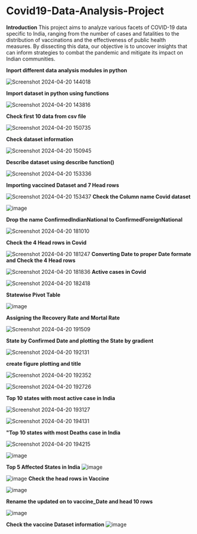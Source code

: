 # Covid19-Data-Analysis-Project
**Introduction**
This project aims to analyze various facets of COVID-19 data specific to India, ranging from the number of cases and fatalities to the distribution of vaccinations and the effectiveness of public health measures. By dissecting this data, our objective is to uncover insights that can inform strategies to combat the pandemic and mitigate its impact on Indian communities.

**Inport different data analysis modules in python**

![Screenshot 2024-04-20 144018](https://github.com/Priya30jan/Covid19-Data-Analysis-Project/assets/127383717/ac86e3ed-511e-4e3f-90a1-283a11579e46)

**Import dataset in python using functions**

![Screenshot 2024-04-20 143816](https://github.com/Priya30jan/Covid19-Data-Analysis-Project/assets/127383717/3f4242ab-a313-473a-81b1-49b0af2014af)

**Check first 10 data from csv file**

![Screenshot 2024-04-20 150735](https://github.com/Priya30jan/Covid19-Data-Analysis-Project/assets/127383717/b42a1976-3494-4046-9683-99fa4ae0e99e)

**Check dataset information**

![Screenshot 2024-04-20 150945](https://github.com/Priya30jan/Covid19-Data-Analysis-Project/assets/127383717/6f05a8df-4b89-42e2-b407-0b9281366faa)

**Describe dataset using describe function()**

![Screenshot 2024-04-20 153336](https://github.com/Priya30jan/Covid19-Data-Analysis-Project/assets/127383717/5adcfd83-13c7-45f7-bf2a-bce4d805e903)

**Importing vaccined Dataset and 7 Head rows**

![Screenshot 2024-04-20 153437](https://github.com/Priya30jan/Covid19-Data-Analysis-Project/assets/127383717/043cd2e1-8cc7-4760-94d2-9d007b2ccd8d)
**Check the Column name Covid dataset**

![image](https://github.com/Priya30jan/Covid19-Data-Analysis-Project/assets/127383717/c6ab7d51-3955-4aa7-beb7-083ce9052089)

**Drop the name ConfirmedIndianNational to ConfirmedForeignNational**

![Screenshot 2024-04-20 181010](https://github.com/Priya30jan/Covid19-Data-Analysis-Project/assets/127383717/9a8d0b43-86ea-4353-b0a9-5ea6f6fa0750)

**Check the 4 Head rows in Covid**

![Screenshot 2024-04-20 181247](https://github.com/Priya30jan/Covid19-Data-Analysis-Project/assets/127383717/c8a89f64-37d0-4a62-82ee-48c8dd0b09a8)
**Converting Date to proper Date formate and Check the 4 Head rows**

![Screenshot 2024-04-20 181836](https://github.com/Priya30jan/Covid19-Data-Analysis-Project/assets/127383717/6cab56cf-cdf2-4364-9085-aac6be9e87fd)
**Active cases in Covid**

![Screenshot 2024-04-20 182418](https//github.com/Priya30jan/Covid19-Data-Analysis-Project/assets/127383717/5f12fb7d-5030-4d79-90bf-bc160682e947)

**Statewise Pivot Table**

![image](https://github.com/Priya30jan/Covid19-Data-Analysis-Project/assets/127383717/0a282f7d-e17e-4e9e-958a-5d971e7eab86)

**Assigning the Recovery Rate and Mortal Rate**

![Screenshot 2024-04-20 191509](https://github.com/Priya30jan/Covid19-Data-Analysis-Project/assets/127383717/dff3a36c-3093-41e0-a99d-d30a9b0fd373)

 **State by Confirmed Date and plotting the State by gradient**
 
 ![Screenshot 2024-04-20 192131](https://github.com/Priya30jan/Covid19-Data-Analysis-Project/assets/127383717/ec0a6fa5-8608-4b6f-9416-f010b3b7e7f2)

**create figure plotting and  title**

![Screenshot 2024-04-20 192352](https://github.com/Priya30jan/Covid19-Data-Analysis-Project/assets/127383717/05b0d8dd-2100-417c-9a3d-3ed64787efa3)

![Screenshot 2024-04-20 192726](https://github.com/Priya30jan/Covid19-Data-Analysis-Project/assets/127383717/dcd1be22-6107-4bf0-95bd-43fe4e5979e2)

**Top 10 states with most active case in India**

![Screenshot 2024-04-20 193127](https://github.com/Priya30jan/Covid19-Data-Analysis-Project/assets/127383717/eb5d3922-e4bf-4fb0-b42d-38325aa7f755)

![Screenshot 2024-04-20 194131](https://github.com/Priya30jan/Covid19-Data-Analysis-Project/assets/127383717/175b0d2d-9eae-4715-9b02-71c0c33077b0)

**"Top 10 states with most Deaths case in India**

![Screenshot 2024-04-20 194215](https://github.com/Priya30jan/Covid19-Data-Analysis-Project/assets/127383717/d4e05bdf-78af-4f4d-892b-2fdef7f9a0c3)

![image](https://github.com/Priya30jan/Covid19-Data-Analysis-Project/assets/127383717/1f033a46-8458-4929-ac60-e937d0e04dd9)

**Top 5 Affected States in India**
![image](https://github.com/Priya30jan/Covid19-Data-Analysis-Project/assets/127383717/0731a867-fd0d-494c-82e6-f8d55473e57b)

![image](https://github.com/Priya30jan/Covid19-Data-Analysis-Project/assets/127383717/0fd56005-cc16-4abb-8e16-ffdaac9e01e6)
**Check the head rows in Vaccine**

![image](https://github.com/Priya30jan/Covid19-Data-Analysis-Project/assets/127383717/3e8f4af5-f1e3-4ee0-9039-5b342424d881)

**Rename  the updated on to vaccine_Date and head 10 rows**

 ![image](https://github.com/Priya30jan/Covid19-Data-Analysis-Project/assets/127383717/74d88bbe-5470-4d42-97df-3651aac7c3c5)
 
 
**Check the vaccine Dataset information**
![image](https://github.com/Priya30jan/Covid19-Data-Analysis-Project/assets/127383717/d3ccf331-1bd8-4672-8d82-e1a0a72ac968)



